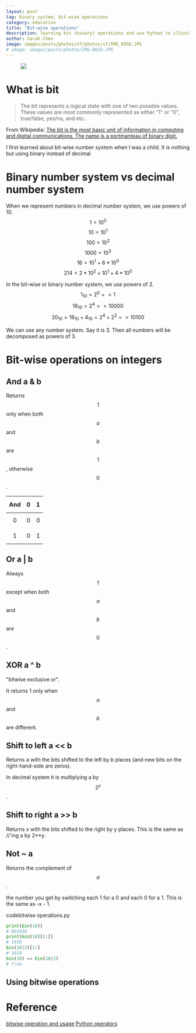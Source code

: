 ```yaml
---
layout: post
tag: binary system, bit-wise operations
category: education
title: "Bit-wise operations"
description: learning bit (binary) operations and use Python to illustrate
author: Sarah Chen
image: images/posts/photos/sf/photos/sf/IMG_0956.JPG
# image: images/posts/photos/IMG-0632.JPG
---
```

<figure> 
   <img src="{{"/images/posts/photos/sf/IMG_0956.JPG"| relative_url}}"> 
   <figcaption></figcaption>
</figure> 

# What is bit

> The bit represents a logical state with one of two possible values. These values are most commonly represented as either "1" or "0", true/false, yes/no, and etc..

From Wikipedia: [The bit is the most basic unit of information in computing and digital communications. The name is a portmanteau of binary digit.](https://en.wikipedia.org/wiki/Bit)

I first learned about bit-wise number system when I was a child.  It is nothing but using binary instead of decimal  

# Binary number system vs decimal number system
When we represent numbers in decimal number system, we use powers of 10. 
$$1 = 10^0$$
$$10 = 10^1$$
$$100 = 10^2$$
$$1000 = 10^3$$
$$16= 10^1+6*10^0$$
$$214 = 2*10^2+10^1 +4*10^0$$

In the bit-wise or binary number system, we use powers of 2.
$$1_10 = 2^0 => 1$$
$$16_10 = 2^4 => 10000$$
$$20_10 = 16_10 + 4_10 = 2^4 +2^2 => 10100$$

We can use any number system.  Say it is 3.  Then all numbers will be decomposed as powers of 3. 

# Bit-wise operations on integers
 
## And <span class="coding">a & b</span>
Returns $$1$$ only when both $$a$$ and $$b$$ are $$1$$, otherwise $$0$$. 

| And| $$0$$ | $$1$$ |
| ---------|:---------:|----------|
| $$0$$ | $$0$$ | $$0$$ |
| $$1$$ | $$0$$ | $$1$$ |

## Or <span class="coding">a | b</span>

Always $$1$$ except when both $$a$$ and $$b$$ are $$0$$.

## XOR <span class="coding">a ^ b</span> 

"bitwise exclusive or".

It returns 1 only when $$a$$ and $$b$$ are different. 

## Shift to left <span class="coding">a << b</span>

Returns a with the bits shifted to the left by b places (and new bits on the right-hand-side are zeros).  

In decimal system it is multiplying a by $$2^y$$.

## Shift to right <span class="coding">a >> b</span>

Returns x with the bits shifted to the right by y places. This is the same as //'ing a by 2**y.

## Not <span class="coding">~ a</span>

Returns the complement of $$a$$. 

the number you get by switching each 1 for a 0 and each 0 for a 1. This is the same as -x - 1.

<div class="code-head"><span>code</span>bitwise operations.py</div>

```py
print(bin(10))
# 0b1010
print(bin(10)[2:])
# 1010
bin(10|2)[2:]
# 1010
bin(10) == bin(10|2)
# True
``` 

## Using bitwise operations



# Reference

[bitwise operation and usage](https://stackoverflow.com/questions/1746613/bitwise-operation-and-usage)
[Python operators](https://jakevdp.github.io/WhirlwindTourOfPython/04-semantics-operators.html)

